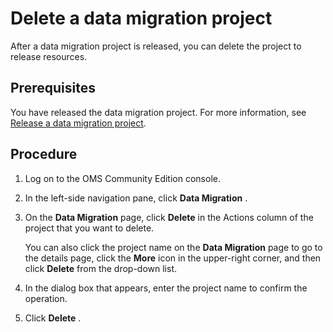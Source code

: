 # Delete a data migration project

After a data migration project is released, you can delete the project to release resources.

## Prerequisites

You have released the data migration project. For more information, see [Release a data migration project](../400.manage-data-migration-projects/300.release-a-data-migration-project.md).

## Procedure

1. Log on to the OMS Community Edition console.

2. In the left-side navigation pane, click **Data Migration** .

3. On the **Data Migration** page, click **Delete** in the Actions column of the project that you want to delete.

   You can also click the project name on the **Data Migration** page to go to the details page, click the **More** icon in the upper-right corner, and then click **Delete** from the drop-down list.

4. In the dialog box that appears, enter the project name to confirm the operation.

5. Click **Delete** .
